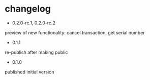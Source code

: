 # changelog

* 0.2.0-rc.1, 0.2.0-rc.2

preview of new functionality: cancel transaction, get serial number

* 0.1.1

re-publish after making public

* 0.1.0

published initial version

